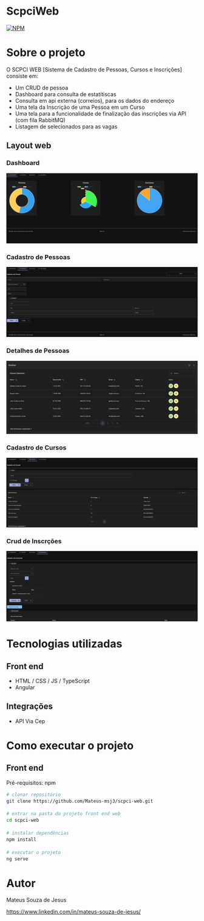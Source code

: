 # ScpciWeb

[![NPM](https://img.shields.io/npm/l/react)](https://github.com/Mateus-msj3/license-mit)

# Sobre o projeto

O SCPCI WEB [Sistema de Cadastro de Pessoas, Cursos e Inscrições] consiste em:
- Um CRUD de pessoa
- Dashboard para consulta de estatítiscas
- Consulta em api externa (correios), para os dados do endereço
- Uma tela da Inscrição de uma Pessoa em um Curso
- Uma tela para a funcionalidade de finalização das inscrições via API (com fila RabbitMQ)
- Listagem de selecionados para as vagas

## Layout web

### Dashboard
![Dashboard](https://github.com/Mateus-msj3/assets/raw/main/tela_dashboard.png)

### Cadastro de Pessoas
![Pessoa_cadastro](https://github.com/Mateus-msj3/assets/raw/main/tela_pessoa_cadastro.png)

### Detalhes de Pessoas
![Pessoa_detalhes](https://github.com/Mateus-msj3/assets/raw/main/tela_pessoa_detalhes.png)

### Cadastro de Cursos
![Curso](https://github.com/Mateus-msj3/assets/raw/main/tela_curso.png)

### Crud de Inscrções
![Inscrição](https://github.com/Mateus-msj3/assets/raw/main/tela_inscrição.png)

# Tecnologias utilizadas

## Front end
- HTML / CSS / JS / TypeScript
- Angular

## Integrações
- API Via Cep

# Como executar o projeto

## Front end
Pré-requisitos: npm

```bash
# clonar repositório
git clone https://github.com/Mateus-msj3/scpci-web.git

# entrar na pasta do projeto front end web
cd scpci-web

# instalar dependências
npm install

# executar o projeto
ng serve
```

# Autor

Mateus Souza de Jesus

https://www.linkedin.com/in/mateus-souza-de-jesus/
